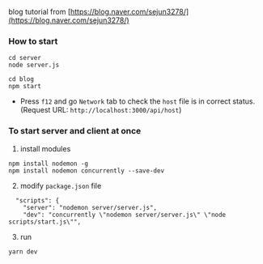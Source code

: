 blog tutorial from [https://blog.naver.com/sejun3278/](https://blog.naver.com/sejun3278/)

### How to start 

```
cd server
node server.js

cd blog
npm start
```

* Press `f12` and go `Network` tab to check the `host` file is in correct status. (Request URL: `http://localhost:3000/api/host`)


### To start server and client at once

1. install modules

```
npm install nodemon -g
npm install nodemon concurrently --save-dev
```

2. modify `package.json` file

```
  "scripts": {
    "server": "nodemon server/server.js",
    "dev": "concurrently \"nodemon server/server.js\" \"node scripts/start.js\"",
```


3. run

```
yarn dev
```